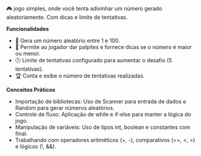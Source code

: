 :video_game:
jogo simples, onde você tenta adivinhar um número gerado aleatoriamente. Com dicas e limite de tentativas.

 **Funcionalidades**
- 🔢 Gera um número aleatório entre 1 e 100.
- 🎯 Permite ao jogador dar palpites e fornece dicas se o número é maior ou menor.
- 🕒 Limite de tentativas configurado para aumentar o desafio (5 tentativas).
- 🏆 Conta e exibe o número de tentativas realizadas.

**Conceitos Práticos**
- Importação de bibliotecas: Uso de Scanner para entrada de dados e Random para gerar números aleatórios.
- Controle de fluxo: Aplicação de while e if-else para manter a lógica do jogo.
- Manipulação de variáveis: Uso de tipos int, boolean e constantes com final.
- Trabalhando com operadores aritméticos (+, -), comparativos (==, <, >) e lógicos (!, &&).
